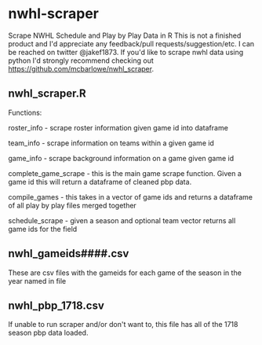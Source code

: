 # nwhl-scraper
Scrape NWHL Schedule and Play by Play Data in R
This is not a finished product and I'd appreciate any feedback/pull requests/suggestion/etc. I can be reached on twitter @jakef1873. If you'd like to scrape nwhl data using python I'd strongly recommend checking out https://github.com/mcbarlowe/nwhl_scraper.



nwhl_scraper.R 
---------------
Functions:

roster_info - scrape roster information given game id into dataframe

team_info - scrape information on teams within a given game id

game_info - scrape background information on a game given game id

complete_game_scrape - this is the main game scrape function. Given a game id this will return a dataframe of cleaned pbp data.

compile_games - this takes in a vector of game ids and returns a dataframe of all play by play files merged together

schedule_scrape - given a season and optional team vector returns all game ids for the field

nwhl_gameids####.csv
--------------------

These are csv files with the gameids for each game of the season in the year named in file

nwhl_pbp_1718.csv
-----------------

If unable to run scraper and/or don't want to, this file has all of the 1718 season pbp data loaded.
